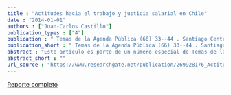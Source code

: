 ```yaml
---
title : "Actitudes hacia el trabajo y justicia salarial en Chile"
date : "2014-01-01"
authors : ["Juan-Carlos Castillo"]
publication_types : ["4"]
publication : " Temas de la Agenda Pública (66) 33--44 . Santiago Centro UC de Políticas Públicas, Universidad Católica de Chile"
publication_short : " Temas de la Agenda Pública (66) 33--44 . Santiago Centro UC de Políticas Públicas, Universidad Católica de Chile"
abstract : "Este artículo es parte de un número especial de Temas de la Agenda Pública (de Políticas Públicas UC) donde se analizaron percepciones y preferencias sobre temas laborales en Chile con la Encuesta Bicentenario 2013. También se utilizaron datos de la encuesta Justicia y Participación Política del proyecto FONDECYT Social Justice and Citizenship Participation y del ISSP 2009."
abstract_short : ""
url_source : "https://www.researchgate.net/publication/269928176_Actitudes_hacia_el_trabajo_y_justicia_salarial_en_Chile"
---
```

[Reporte completo](https://politicaspublicas.uc.cl/publicacion/serie-temas-de-la-agenda/serie-no-66-encuesta-nacional-bicentenario-universidad-catolica-adimark-2013/)
